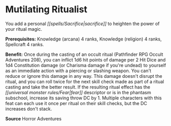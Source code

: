 ﻿---
cssclass: [feats]

---
# Mutilating Ritualist

You add a personal _[[spells/Sacrifice|sacrifice]]_ to heighten the power of your ritual magic.

**Prerequisites:** Knowledge (arcana) 4 ranks, Knowledge (religion) 4 ranks, Spellcraft 4 ranks.

**Benefit:** Once during the casting of an occult ritual (Pathfinder RPG Occult Adventures 208), you can inflict 1d6 hit points of damage per 2 Hit Dice and 1d4 Constitution damage (or Charisma damage if you're undead) to yourself as an immediate action with a piercing or slashing weapon. You can't reduce or ignore this damage in any way. This damage doesn't disrupt the ritual, and you can roll twice for the next skill check made as part of a ritual casting and take the better result. If the resulting ritual effect has the _[[universal monster rules/Fear|fear]]_ descriptor or is in the phantasm subschool, increase its saving throw DC by 1. Multiple characters with this feat can each use it once per ritual on their skill checks, but the DC increases don't stack.

**Source** Horror Adventures
